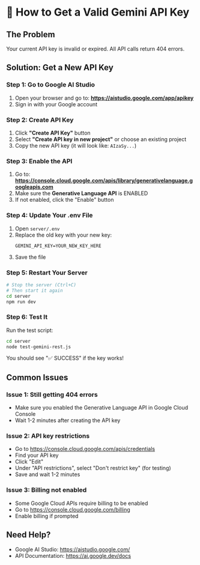 # 🔑 How to Get a Valid Gemini API Key

## The Problem
Your current API key is invalid or expired. All API calls return 404 errors.

## Solution: Get a New API Key

### Step 1: Go to Google AI Studio
1. Open your browser and go to: **https://aistudio.google.com/app/apikey**
2. Sign in with your Google account

### Step 2: Create API Key
1. Click **"Create API Key"** button
2. Select **"Create API key in new project"** or choose an existing project
3. Copy the new API key (it will look like: `AIzaSy...`)

### Step 3: Enable the API
1. Go to: **https://console.cloud.google.com/apis/library/generativelanguage.googleapis.com**
2. Make sure the **Generative Language API** is ENABLED
3. If not enabled, click the "Enable" button

### Step 4: Update Your .env File
1. Open `server/.env`
2. Replace the old key with your new key:
   ```
   GEMINI_API_KEY=YOUR_NEW_KEY_HERE
   ```
3. Save the file

### Step 5: Restart Your Server
```bash
# Stop the server (Ctrl+C)
# Then start it again
cd server
npm run dev
```

### Step 6: Test It
Run the test script:
```bash
cd server
node test-gemini-rest.js
```

You should see "✅ SUCCESS" if the key works!

## Common Issues

### Issue 1: Still getting 404 errors
- Make sure you enabled the Generative Language API in Google Cloud Console
- Wait 1-2 minutes after creating the API key

### Issue 2: API key restrictions
- Go to https://console.cloud.google.com/apis/credentials
- Find your API key
- Click "Edit"
- Under "API restrictions", select "Don't restrict key" (for testing)
- Save and wait 1-2 minutes

### Issue 3: Billing not enabled
- Some Google Cloud APIs require billing to be enabled
- Go to https://console.cloud.google.com/billing
- Enable billing if prompted

## Need Help?
- Google AI Studio: https://aistudio.google.com/
- API Documentation: https://ai.google.dev/docs
